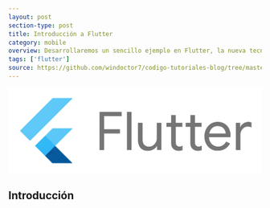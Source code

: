 ```yaml
---
layout: post
section-type: post
title: Introducción a Flutter
category: mobile
overview: Desarrollaremos un sencillo ejemplo en Flutter, la nueva tecnología de Google que permite desarrollar vistosas apps para las plataformas Android y iOS
tags: ['flutter']
source: https://github.com/windoctor7/codigo-tutoriales-blog/tree/master/spring5-reactive-kotlin
---
```


![Flutter](https://raw.githubusercontent.com/windoctor7/windoctor7.github.io/master/static/img/logo_flutter.jpg)

## Introducción

